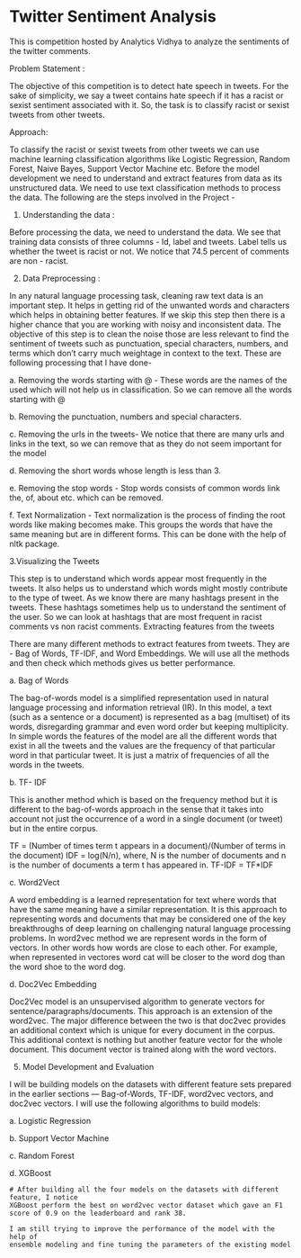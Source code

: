 
# Twitter Sentiment Analysis

This is competition hosted by Analytics Vidhya to analyze the sentiments of the twitter comments.

Problem Statement : 

The objective of this competition is to detect hate speech in tweets. For the sake of simplicity, we say a tweet contains hate speech if it has a racist or sexist sentiment associated with it. So, the task is to classify racist or sexist tweets from other tweets.

Approach: 

To classify the racist or sexist tweets from other tweets we can use machine learning classification algorithms like Logistic Regression, Random Forest, Naive Bayes, Support Vector Machine etc. Before the model development we need to understand and extract features from data as its unstructured data. We need to use text classification methods to process the data. 
The following are the steps involved in the Project - 

1. Understanding the data : 

Before processing the data, we need to understand the data. We see that training data consists of three columns - Id, label and tweets. Label tells us whether the tweet is racist or not. We notice that 74.5 percent of comments are non - racist. 

2. Data Preprocessing :

 In any natural language processing task, cleaning raw text data is an important    step. It helps in getting rid of the unwanted words and characters which helps in obtaining better features. If we skip this step then there is a higher chance that you are working with noisy and inconsistent data. The objective of this step is to clean the noise those are less relevant to find the sentiment of tweets such as punctuation, special characters, numbers, and terms which don’t carry much weightage in context to the text. These are following processing that I have done-

 a. Removing the words starting with @ - These words are the names of the used which will not help us in classification. So we can remove all the words starting with @
 
 b. Removing the punctuation, numbers and special characters.
 
 c. Removing the urls in the tweets- We notice that there are many urls and links in the text, so we can remove that as they do not seem important for the model
 
 d. Removing the short words whose length is less than 3. 
 
 e. Removing the stop words - Stop words consists of common words link the, of, about etc. which can be removed.
 
 f. Text Normalization - Text normalization is the process of finding the root words like making becomes make. This groups the words    that have the same meaning but are in different forms. This can be done with the help of nltk package. 

3.Visualizing the Tweets 
 
This step is to understand which words appear most frequently in the tweets. It also helps us to understand which words might mostly contribute to the type of tweet. As we know there are many hashtags present in the tweets. These hashtags sometimes help us to understand the sentiment of the user. So we can look at hashtags that are most frequent in racist comments vs non racist comments. 
Extracting features from the tweets
 
There are many different methods to extract features from tweets. They are -    Bag of Words, TF-IDF, and Word Embeddings. We will use all the methods and then check which methods gives us better performance.

a. Bag of Words

The bag-of-words model is a simplified representation used in natural language processing and information retrieval (IR). In this model, a text (such as a sentence or a document) is represented as a bag (multiset) of its words, disregarding grammar and even word order but keeping multiplicity. In simple words the features of the model are all the different words that exist in all the tweets and the values are the frequency of that particular word in that particular tweet. It is just a matrix of frequencies of all the words in the tweets. 

b. TF- IDF

This is another method which is based on the frequency method but it is different to the bag-of-words approach in the sense that it takes into account not just the occurrence of a word in a single document (or tweet) but in the entire corpus.

TF = (Number of times term t appears in a document)/(Number of terms in the document)
IDF = log(N/n), where, N is the number of documents and n is the number of documents a term t has appeared in.
TF-IDF = TF*IDF

c. Word2Vect

A word embedding is a learned representation for text where words that have the same meaning have a similar representation. It is this approach to representing words and documents that may be considered one of the key breakthroughs of deep learning on challenging natural language processing problems. 
In word2vec method we are represent words in the form of vectors. In other words how words are close to each other. For example, when represented in vectores word cat will be closer to the word dog than the word shoe to the word dog. 

 d. Doc2Vec Embedding

Doc2Vec model is an unsupervised algorithm to generate vectors for sentence/paragraphs/documents. This approach is an extension of the word2vec. The major difference between the two is that doc2vec provides an additional context which is unique for every document in the corpus. This additional context is nothing but another feature vector for the whole document. This document vector is trained along with the word vectors.

5. Model Development and Evaluation

 I will be building models on the datasets with different feature sets prepared in the earlier sections — Bag-of-Words, TF-IDF, word2vec vectors, and doc2vec vectors. I will use the following algorithms to build models:
 
 a. Logistic Regression 
 
 b. Support Vector Machine
 
 c. Random Forest 
 
 d. XGBoost 
 
	# After building all the four models on the datasets with different feature, I notice 
	XGBoost perform the best on word2vec vector dataset which gave an F1 score of 0.9 on the leaderboard and rank 38. 

	I am still trying to improve the performance of the model with the help of 
	ensemble modeling and fine tuning the parameters of the existing model

 


